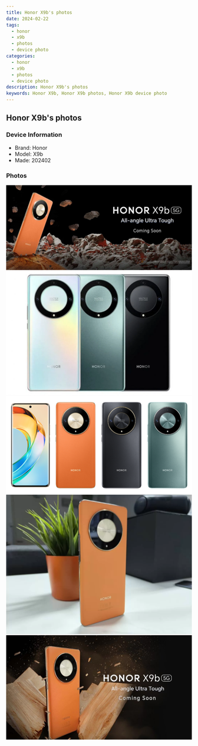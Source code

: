 ```yaml
---
title: Honor X9b's photos
date: 2024-02-22
tags: 
  - honor
  - x9b
  - photos
  - device photo
categories: 
  - honor
  - x9b
  - photos
  - device photo
description: Honor X9b's photos
keywords: Honor X9b, Honor X9b photos, Honor X9b device photo
---
```


## Honor X9b's photos

### Device Information

- Brand: Honor
- Model: X9b
- Made: 202402

### Photos

![/images/best-assets/devices/honor/honor-x9b/1.jpg](/images/best-assets/devices/honor/honor-x9b/1.jpg)
![/images/best-assets/devices/honor/honor-x9b/2.jpg](/images/best-assets/devices/honor/honor-x9b/2.jpg)
![/images/best-assets/devices/honor/honor-x9b/3.jpg](/images/best-assets/devices/honor/honor-x9b/3.jpg)
![/images/best-assets/devices/honor/honor-x9b/4.jpg](/images/best-assets/devices/honor/honor-x9b/4.jpg)
![/images/best-assets/devices/honor/honor-x9b/5.jpg](/images/best-assets/devices/honor/honor-x9b/5.jpg)
